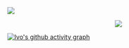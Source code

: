 

 <a href="https://marquisthecoder.us/" target="_blank">
  <img src="https://github.com/MarquisTheCoder/MarquisTheCoder/blob/main/tv_1.png"/>
 </a>

<div style="margin: 0;">
<p align='center'>
<!-- <img src='https://github-profile-trophy.vercel.app/?username=tynab&theme=dracula&column=6'> -->
<img src='https://hacked-github-stat-trophies.vercel.app/?username=MarquisTheCoder&theme=dracula&column=11'>
</p>

 [![Ivo's github activity graph](https://github-readme-activity-graph.vercel.app/graph?username=MarquisTheCoder&bg_color=0D1117&color=708090&line=E08CF3&point=ffffff&area=true&hide_border=true)](https://github.com/ip681/)



<div>
